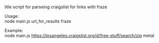 litle script for parseing craigslist for links with fraze

Usage:  
node main.js url_for_results fraze

Example:  
node main.js https://losangeles.craigslist.org/d/free-stuff/search/zip metal
